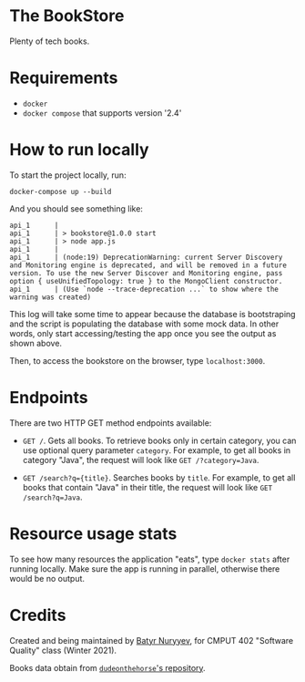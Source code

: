 # The BookStore

Plenty of tech books.

# Requirements

- `docker`
- `docker compose` that supports version '2.4'

# How to run locally

To start the project locally, run:

```
docker-compose up --build
```

And you should see something like:

```
api_1      | 
api_1      | > bookstore@1.0.0 start
api_1      | > node app.js
api_1      | 
api_1      | (node:19) DeprecationWarning: current Server Discovery and Monitoring engine is deprecated, and will be removed in a future version. To use the new Server Discover and Monitoring engine, pass option { useUnifiedTopology: true } to the MongoClient constructor.
api_1      | (Use `node --trace-deprecation ...` to show where the warning was created)
```

This log will take some time to appear because the database is bootstraping and
the script is populating the database with some mock data. In other words, only
start accessing/testing the app once you see the output as shown above.

Then, to access the bookstore on the browser, type `localhost:3000`.

# Endpoints

There are two HTTP GET method endpoints available:

- `GET /`. Gets all books. To retrieve books only in certain category, you can
  use optional query parameter `category`. For example, to get all books in
  category "Java", the request will look like `GET /?category=Java`.

- `GET /search?q={title}`. Searches books by `title`. For example, to get all books
  that contain "Java" in their title, the request will look like `GET
  /search?q=Java`.

# Resource usage stats

To see how many resources the application "eats", type `docker stats`
after running locally. Make sure the app is running in parallel,
otherwise there would be no output.

# Credits

Created and being maintained by [Batyr Nuryyev](https://github.com/oneturkmen), for
CMPUT 402 "Software Quality" class (Winter 2021).

Books data obtain from [`dudeonthehorse`'s repository](https://github.com/dudeonthehorse/datasets).
